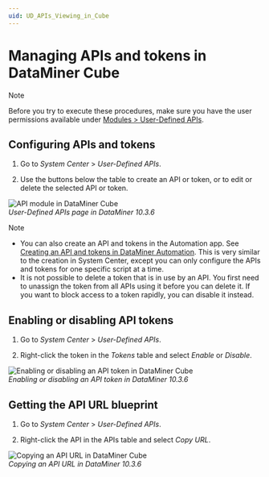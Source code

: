 ```yaml
---
uid: UD_APIs_Viewing_in_Cube
---
```


# Managing APIs and tokens in DataMiner Cube

> [!NOTE]
> Before you try to execute these procedures, make sure you have the user permissions available under [Modules > User-Defined APIs](xref:DataMiner_user_permissions#modules--user-defined-apis).

## Configuring APIs and tokens

1. Go to *System Center* > *User-Defined APIs*.

1. Use the buttons below the table to create an API or token, or to edit or delete the selected API or token.

![API module in DataMiner Cube](~/dataminer/images/UDAPIS_Client_API_Module.png)<br>
*User-Defined APIs page in DataMiner 10.3.6*

> [!NOTE]
>
> - You can also create an API and tokens in the Automation app. See [Creating an API and tokens in DataMiner Automation](xref:UD_APIs_Define_New_API#creating-an-api-and-tokens-in-dataminer-automation). This is very similar to the creation in System Center, except you can only configure the APIs and tokens for one specific script at a time.
> - It is not possible to delete a token that is in use by an API. You first need to unassign the token from all APIs using it before you can delete it. If you want to block access to a token rapidly, you can disable it instead.

## Enabling or disabling API tokens

1. Go to *System Center* > *User-Defined APIs*.

1. Right-click the token in the *Tokens* table and select *Enable* or *Disable*.

![Enabling or disabling an API token in DataMiner Cube](~/dataminer/images/UDAPIS_DisableToken.png)<br>
*Enabling or disabling an API token in DataMiner 10.3.6*

## Getting the API URL blueprint

1. Go to *System Center* > *User-Defined APIs*.

1. Right-click the API in the APIs table and select *Copy URL*.

![Copying an API URL in DataMiner Cube](~/dataminer/images/UDAPIS_CopyAPIURL.png)<br>
*Copying an API URL in DataMiner 10.3.6*
